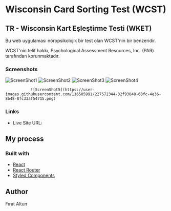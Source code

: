 # Wisconsin Card Sorting Test (WCST)

## TR - Wisconsin Kart Eşleştirme Testi (WKET)

 Bu web uygulaması nöropsikolojik bir test olan WCST'nin bir benzeridir.
 
 WCST'nin telif hakkı, Psychological Assessment Resources, Inc. (PAR) tarafından korunmaktadır. 

### Screenshots


![ScreenShot1](https://user-images.githubusercontent.com/116505991/227572291-20ef4fb1-d27a-4123-b0bc-9f9f9135807a.png)
![ScreenShot2](https://user-images.githubusercontent.com/116505991/227572304-afe48b28-b611-4677-a6b6-9f4f7fa4df9e.png)
![ScreenShot3](https://user-images.githubusercontent.com/116505991/227572315-76fbec41-721c-475e-b4cb-095a454c0c07.png)
![ScreenShot4](https://user-images.githubusercontent.com/116505991/227572335-5a84eb3d-b865-4139-8b89-0bc7e779c83d.png)

               ![ScreenShot5](https://user-images.githubusercontent.com/116505991/227572344-32f93848-63fc-4e36-8b48-8fc33af54715.png)



### Links

- Live Site URL:

## My process

### Built with


- [React](https://reactjs.org/)
- [React Router](https://reactrouter.com/)
- [Styled Components](https://styled-components.com/) 


## Author

Fırat Altun
